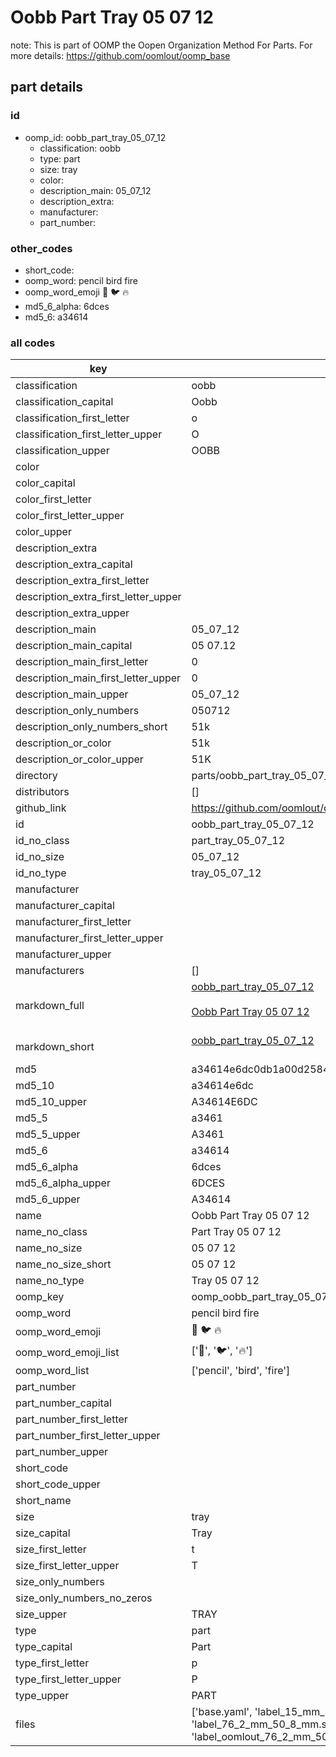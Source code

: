 # Oobb Part Tray 05 07 12  

note: This is part of OOMP the Oopen Organization Method For Parts. For more details: https://github.com/oomlout/oomp_base

##  part details





### id
* oomp_id: oobb_part_tray_05_07_12
  * classification: oobb
  * type: part
  * size: tray
  * color: 
  * description_main: 05_07_12
  * description_extra: 
  * manufacturer: 
  * part_number: 

### other_codes
* short_code: 
* oomp_word: pencil bird fire
* oomp_word_emoji :pencil: :bird: :fire:
* md5_6_alpha: 6dces
* md5_6: a34614

### all codes 
| key | value |  
| --- | --- |  
| classification | oobb |  
| classification_capital | Oobb |  
| classification_first_letter | o |  
| classification_first_letter_upper | O |  
| classification_upper | OOBB |  
| color |  |  
| color_capital |  |  
| color_first_letter |  |  
| color_first_letter_upper |  |  
| color_upper |  |  
| description_extra |  |  
| description_extra_capital |  |  
| description_extra_first_letter |  |  
| description_extra_first_letter_upper |  |  
| description_extra_upper |  |  
| description_main | 05_07_12 |  
| description_main_capital | 05 07.12 |  
| description_main_first_letter | 0 |  
| description_main_first_letter_upper | 0 |  
| description_main_upper | 05_07_12 |  
| description_only_numbers | 050712 |  
| description_only_numbers_short | 51k |  
| description_or_color | 51k |  
| description_or_color_upper | 51K |  
| directory | parts/oobb_part_tray_05_07_12 |  
| distributors | [] |  
| github_link | https://github.com/oomlout/oomlout_oomp_part_src/tree/main/parts/oobb_part_tray_05_07_12/working |  
| id | oobb_part_tray_05_07_12 |  
| id_no_class | part_tray_05_07_12 |  
| id_no_size | 05_07_12 |  
| id_no_type | tray_05_07_12 |  
| manufacturer |  |  
| manufacturer_capital |  |  
| manufacturer_first_letter |  |  
| manufacturer_first_letter_upper |  |  
| manufacturer_upper |  |  
| manufacturers | [] |  
| markdown_full | [oobb_part_tray_05_07_12](https://github.com/oomlout/oomlout_oomp_part_src/tree/main/parts/oobb_part_tray_05_07_12/working)<br>[](https://github.com/oomlout/oomlout_oomp_part_src/tree/main/parts/oobb_part_tray_05_07_12/working)<br>[Oobb Part Tray 05 07 12](https://github.com/oomlout/oomlout_oomp_part_src/tree/main/parts/oobb_part_tray_05_07_12/working)<br><br> |  
| markdown_short | [oobb_part_tray_05_07_12](https://github.com/oomlout/oomlout_oomp_part_src/tree/main/parts/oobb_part_tray_05_07_12/working)<br><br> |  
| md5 | a34614e6dc0db1a00d25841d1f90759a |  
| md5_10 | a34614e6dc |  
| md5_10_upper | A34614E6DC |  
| md5_5 | a3461 |  
| md5_5_upper | A3461 |  
| md5_6 | a34614 |  
| md5_6_alpha | 6dces |  
| md5_6_alpha_upper | 6DCES |  
| md5_6_upper | A34614 |  
| name | Oobb Part Tray 05 07 12 |  
| name_no_class | Part Tray 05 07 12 |  
| name_no_size | 05 07 12 |  
| name_no_size_short | 05 07 12 |  
| name_no_type | Tray 05 07 12 |  
| oomp_key | oomp_oobb_part_tray_05_07_12 |  
| oomp_word | pencil bird fire |  
| oomp_word_emoji | :pencil: :bird: :fire: |  
| oomp_word_emoji_list | [':pencil:', ':bird:', ':fire:'] |  
| oomp_word_list | ['pencil', 'bird', 'fire'] |  
| part_number |  |  
| part_number_capital |  |  
| part_number_first_letter |  |  
| part_number_first_letter_upper |  |  
| part_number_upper |  |  
| short_code |  |  
| short_code_upper |  |  
| short_name |  |  
| size | tray |  
| size_capital | Tray |  
| size_first_letter | t |  
| size_first_letter_upper | T |  
| size_only_numbers |  |  
| size_only_numbers_no_zeros |  |  
| size_upper | TRAY |  
| type | part |  
| type_capital | Part |  
| type_first_letter | p |  
| type_first_letter_upper | P |  
| type_upper | PART |  
| files | ['base.yaml', 'label_15_mm_30_mm.pdf', 'label_15_mm_30_mm.svg', 'label_76_2_mm_50_8_mm.pdf', 'label_76_2_mm_50_8_mm.svg', 'label_oomlout_76_2_mm_50_8_mm.pdf', 'label_oomlout_76_2_mm_50_8_mm.svg', 'readme.md', 'working.json', 'working.yaml'] |  
